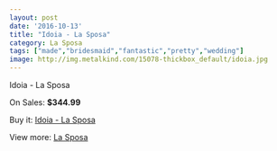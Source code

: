 ```yaml
---
layout: post
date: '2016-10-13'
title: "Idoia - La Sposa"
category: La Sposa
tags: ["made","bridesmaid","fantastic","pretty","wedding"]
image: http://img.metalkind.com/15078-thickbox_default/idoia.jpg
---
```

Idoia - La Sposa

On Sales: **$344.99**
<a href="https://www.metalkind.com/en/la-sposa/6476-idoia.html"><amp-img layout="responsive" width="600" height="600" src="//img.metalkind.com/15078-thickbox_default/idoia.jpg" alt="Idoia - La Sposa 0" /></a>
<a href="https://www.metalkind.com/en/la-sposa/6476-idoia.html"><amp-img layout="responsive" width="600" height="600" src="//img.metalkind.com/15079-thickbox_default/idoia.jpg" alt="Idoia - La Sposa 1" /></a>
<a href="https://www.metalkind.com/en/la-sposa/6476-idoia.html"><amp-img layout="responsive" width="600" height="600" src="//img.metalkind.com/15080-thickbox_default/idoia.jpg" alt="Idoia - La Sposa 2" /></a>

Buy it: [Idoia - La Sposa](https://www.metalkind.com/en/la-sposa/6476-idoia.html "Idoia - La Sposa")

View more: [La Sposa](https://www.metalkind.com/en/71-la-sposa "La Sposa")